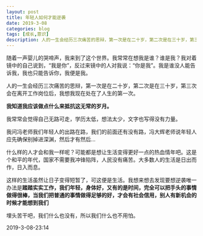 ```yaml
---
layout: post
title: 年轻人如何才能逆袭
date: 2019-3-08
categories: blog
tags: [成长,意识]
description: 人的一生会经历三次痛苦的思辩，第一次是在二十岁，第二次是在三十岁，第三次会在离开工作岗位后，我想我现在处在了人生的第一次。
---
```


随着一声婴儿的哭啼声，我来到了这个世界。我常常在想我是谁？谁是我？我对着镜中的自己说到，“我是你”，反过来镜中的人对我说：“你是我”。我是谁没人能告诉我，我也只能告诉你，我便是我。

人的一生会经历三次痛苦的思辩，第一次是在二十岁，第二次是在三十岁，第三次会在离开工作岗位后，我想我现在处在了人生的第一次。

**我知道我应该做点什么来抵抗这无常的岁月。**

我常常会觉得自己无路可走，学历太低，想法太少，文字也写得没有力量。

我问冯老师我们年轻人的出路在路，我们的前面还有没有路，冯大辉老师说年轻人应先确保别掉进深渊，然后才有然后...

什么样的人才会和我一样呢？可能都是想让生活变得更好一点的热血情年吧。这是个和平的年代，国家不需要我冲锋陷阵，人民没有痛苦。大多数人的生活是日出而作，日入而息。

这样的生活虽然让日子变得短暂了，可这便是生活。我想来想去发现要想逆袭唯一办法是**踏踏实实工作，我们年轻，身体好，又有的是时间，完全可以把手头的事情做得很棒，当我们把普通的事情做得足够的好，才会有社会信用，别人有新机会的时候才能想到我们**

埋头苦干吧，我们什么也没有，所以我们什么也不用怕。


2019-3-08-23:14


